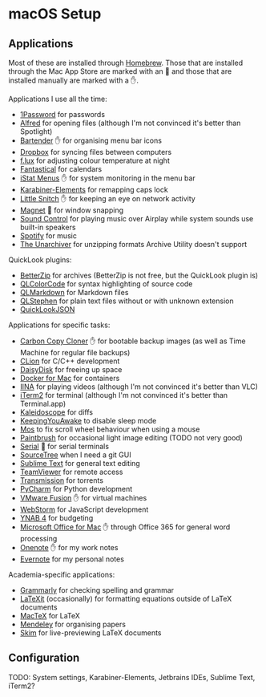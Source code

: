 # macOS Setup


## Applications
Most of these are installed through [Homebrew](brew.sh).
Those that are installed through the Mac App Store are marked with an :apple: and those that are installed manually are marked with a :raised_hand:.

Applications I use all the time:

* [1Password](https://1password.com/) for passwords
* [Alfred](https://www.alfredapp.com/) for opening files (although I'm not convinced it's better than Spotlight)
* [Bartender](https://www.macbartender.com/) :raised_hand: for organising menu bar icons
* [Dropbox](https://www.dropbox.com/) for syncing files between computers
* [f.lux](https://justgetflux.com/) for adjusting colour temperature at night
* [Fantastical](https://flexibits.com/fantastical) for calendars
* [iStat Menus](https://bjango.com/mac/istatmenus/) :raised_hand: for system monitoring in the menu bar
* [Karabiner-Elements](https://pqrs.org/osx/karabiner/) for remapping caps lock
* [Little Snitch](https://www.obdev.at/products/littlesnitch/index.html) :raised_hand: for keeping an eye on network activity
* [Magnet](http://magnet.crowdcafe.com) :apple: for window snapping
* [Sound Control](https://staticz.com/soundcontrol/) for playing music over Airplay while system sounds use built-in speakers
* [Spotify](https://www.spotify.com/) for music
* [The Unarchiver](https://theunarchiver.com) for unzipping formats Archive Utility doesn't support

QuickLook plugins:

* [BetterZip](https://macitbetter.com/) for archives (BetterZip is not free, but the QuickLook plugin is)
* [QLColorCode](https://github.com/anthonygelibert/QLColorCode) for syntax highlighting of source code
* [QLMarkdown](https://github.com/toland/qlmarkdown) for Markdown files
* [QLStephen](https://github.com/whomwah/qlstephen) for plain text files without or with unknown extension
* [QuickLookJSON](http://www.sagtau.com/quicklookjson.html)


Applications for specific tasks:

* [Carbon Copy Cloner](https://bombich.com/) :raised_hand: for bootable backup images (as well as Time Machine for regular file backups)
* [CLion](https://www.jetbrains.com/clion/) for C/C++ development
* [DaisyDisk](https://daisydiskapp.com/) for freeing up space
* [Docker for Mac](https://docs.docker.com/docker-for-mac/) for containers
* [IINA](https://lhc70000.github.io/iina/) for playing videos (although I'm not convinced it's better than VLC)
* [iTerm2](https://www.iterm2.com/) for terminal (although I'm not convinced it's better than Terminal.app)
* [Kaleidoscope](https://www.kaleidoscopeapp.com/) for diffs
* [KeepingYouAwake](https://github.com/newmarcel/KeepingYouAwakeb) to disable sleep mode
* [Mos](https://mos.caldis.me/) to fix scroll wheel behaviour when using a mouse
* [Paintbrush](https://paintbrush.sourceforge.io/) for occasional light image editing (TODO not very good)
* [Serial](https://www.decisivetactics.com/products/serial/) :apple: for serial terminals
* [SourceTree](https://www.sourcetreeapp.com/) when I need a git GUI
* [Sublime Text](https://www.sublimetext.com/3) for general text editing
* [TeamViewer](https://www.teamviewer.com/) for remote access
* [Transmission](https://transmissionbt.com/) for torrents
* [PyCharm](https://www.jetbrains.com/pycharm/) for Python development
* [VMware Fusion](https://www.vmware.com/products/fusion.html) :raised_hand: for virtual machines
* [WebStorm](https://www.jetbrains.com/webstorm/) for JavaScript development
* [YNAB 4](https://www.youneedabudget.com/) for budgeting
* [Microsoft Office for Mac](https://products.office.com/en-ww/mac) :raised_hand: through Office 365 for general word processing
* [Onenote](www.onenote.com) :raised_hand: for my work notes
* [Evernote](https://evernote.com/) for my personal notes


Academia-specific applications:

* [Grammarly](https://www.grammarly.com/) for checking spelling and grammar
* [LaTeXit](https://www.chachatelier.fr/latexit/) (occasionally) for formatting equations outside of LaTeX documents
* [MacTeX](https://www.tug.org/mactex/) for LaTeX
* [Mendeley](https://www.mendeley.com/) for organising papers
* [Skim](https://skim-app.sourceforge.io/) for live-previewing LaTeX documents


## Configuration

TODO: System settings, Karabiner-Elements, Jetbrains IDEs, Sublime Text, iTerm2?
